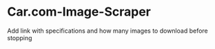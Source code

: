 # Car.com-Image-Scraper

Add link with specifications and how many images to download before stopping
